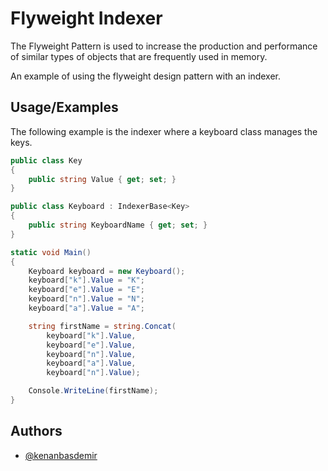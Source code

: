
# Flyweight Indexer

The Flyweight Pattern is used to increase the production and performance of similar types of objects that are frequently used in memory.

An example of using the flyweight design pattern with an indexer.

## Usage/Examples

The following example is the indexer where a keyboard class manages the keys.

```csharp
public class Key
{
    public string Value { get; set; }
}

public class Keyboard : IndexerBase<Key>
{
    public string KeyboardName { get; set; }
}

static void Main()
{
    Keyboard keyboard = new Keyboard();
    keyboard["k"].Value = "K";
    keyboard["e"].Value = "E";
    keyboard["n"].Value = "N";
    keyboard["a"].Value = "A";

    string firstName = string.Concat(
        keyboard["k"].Value,
        keyboard["e"].Value,
        keyboard["n"].Value,
        keyboard["a"].Value,
        keyboard["n"].Value);

    Console.WriteLine(firstName);
}

```

## Authors

- [@kenanbasdemir](https://www.github.com/kenanbasdemir)

